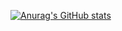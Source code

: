 [![Anurag's GitHub stats](https://github-readme-stats.vercel.app/api?username=d1m0s23&show_icons=true&theme=radical)](https://github.com/anuraghazra/github-readme-stats)
